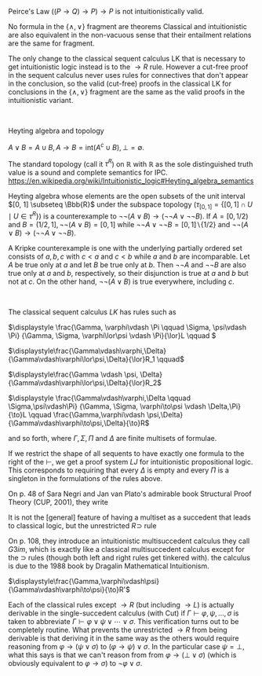 
Peirce's Law $((P\to Q)\to P)\to P$  is not intuitionistically valid. 

No formula in the $\{\land,\lor\}$ fragment are theorems Classical and intuitionistic are also equivalent in the non-vacuous sense that their entailment relations are the same for fragment. 

The only change to the classical sequent calculus LK that is necessary to get intuitionistic logic instead is to the $\to R$ rule. However a cut-free proof in the sequent calculus never uses rules for connectives that don't appear in the conclusion, so the valid (cut-free) proofs in the classical LK for conclusions in the $\{\land,\lor\}$ fragment are the same as the valid proofs in the intuitionistic variant.

<br/>

Heyting algebra and topology

$A \lor B = A \cup B, A \to B = \mathsf{int}(A^c\cup B),\bot = \emptyset$.

The standard topology (call it $\tau^R$) on $\mathbb{R}$ with $\mathbb{R}$ as the sole distinguished truth value is a sound and complete semantics for IPC.
https://en.wikipedia.org/wiki/Intuitionistic_logic#Heyting_algebra_semantics

Heyting algebra whose elements are the open subsets of the unit interval $[0, 1] \subseteq \Bbb{R}$ under the subspace topology (${\displaystyle \tau _{[0,1]}=\lbrace [0,1]\cap U\mid U\in \tau^R \rbrace}$) is a counterexample to $\lnot \lnot (A \lor B) \to (\lnot \lnot A \lor \lnot \lnot B)$. 
If $A = [0, 1/2)$ and $B = (1/2, 1], \lnot \lnot (A \lor B) = [0, 1]$ while $\lnot \lnot A \lor \lnot \lnot B = [0, 1] \mathop{\backslash} \{1/2\}$ and $\lnot \lnot (A \lor B) \to (\lnot \lnot A \lor \lnot \lnot B)$.

A Kripke counterexample is one with the underlying partially ordered set consists of $a,b,c$ with $c<a$ and $c<b$ while $a$ and $b$ are incomparable. Let $A$ be true only at $a$ and let $B$ be true only at $b$. 
Then $\lnot\lnot A$ and $\lnot\lnot B$ are also true only at $a$ and $b$, respectively, so their disjunction is true at $a$ and $b$ but not at $c$. On the other hand, $\lnot\lnot(A\lor B)$ is true everywhere, including $c$.

<br/>

The classical sequent calculus $LK$ has rules such as

$\displaystyle \frac{\Gamma, \varphi\vdash \Pi \qquad \Sigma, \psi\vdash \Pi}
{\Gamma, \Sigma, \varphi\lor\psi \vdash \Pi}{\lor}L \qquad $

$\displaystyle\frac{\Gamma\vdash\varphi,\Delta}{\Gamma\vdash\varphi\lor\psi,\Delta}{\lor}R_1 \qquad$

$\displaystyle\frac{\Gamma \vdash \psi, \Delta}{\Gamma\vdash\varphi\lor\psi,\Delta}{\lor}R_2$

$\displaystyle \frac{\Gamma\vdash\varphi,\Delta \qquad \Sigma,\psi\vdash\Pi}
{\Gamma, \Sigma, \varphi\to\psi \vdash \Delta,\Pi}{\to}L \qquad
\frac{\Gamma,\varphi\vdash \psi,\Delta}{\Gamma\vdash\varphi\to\psi,\Delta}{\to}R$

and so forth, where $\Gamma,\Sigma,\Pi$ and $\Delta$ are finite multisets of formulae.

If we restrict the shape of all sequents to have exactly one formula to the right of the $\vdash$, we get a proof system $LJ$ for intuitionistic propositional logic. This corresponds to requiring that every $\Delta$ is empty and every $\Pi$ is a singleton in the formulations of the rules above.

On p. 48 of Sara Negri and Jan van Plato's admirable book Structural Proof Theory (CUP, 2001), they write

It is not the [general] feature of having a multiset as a succedent that leads to classical logic, but the unrestricted $R\!\supset$ rule

On p. 108, they introduce an intuitionistic multisuccedent calculus they call $G3im$, which is exactly like a classical multisuccedent calculus except for the $\supset$ rules (though both left and right rules get tinkered with). 
the calculus is due to the 1988 book by Dragalin Mathematical Intuitionism. 


$\displaystyle\frac{\Gamma,\varphi\vdash\psi}{\Gamma\vdash\varphi\to\psi}{\to}R'$

Each of the classical rules except $\to R$ (but including $\to L$) is actually derivable in the single-succedent calculus (with Cut) if $\Gamma\vdash\varphi,\psi,\ldots,\sigma$  is taken to abbreviate $\Gamma\vdash \varphi\lor\psi\lor\cdots\lor\sigma$. This verification turns out to be completely routine.
What prevents the unrestricted $\to R$ from being derivable is that deriving it in the same way as the others would require reasoning from $\varphi\to(\psi\lor \sigma)$ to $(\varphi\to\psi)\lor\sigma$. 
In the particular case $\psi=\bot$, what this says is that we can't reason from from $\varphi\to(\bot\lor \sigma)$ (which is  obviously equivalent to $\varphi\to\sigma$) to $\neg\varphi\lor \sigma$.

